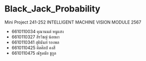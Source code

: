 # Black_Jack_Probability
Mini Project 241-252 INTELLIGENT MACHINE VISION MODULE 2567
* 6610110034 คุณานนต์ หนูแสง
* 6610110327 สิรวิชญ์ น้อยผา
* 6610110341 สุธินันท์ รองพล
* 6610110425 คีตศิลป์ คงสี
* 6610110475 ณัฐดนัย ชูกูล
